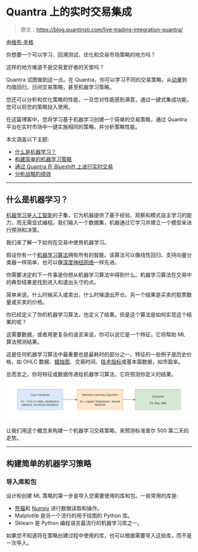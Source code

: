 # Quantra 上的实时交易集成

> 原文：<https://blog.quantinsti.com/live-trading-integration-quantra/>

由[维布·辛格](https://www.linkedin.com/in/vibhu-singh-1b76b6105/)

你想要一个可以学习、回溯测试、优化和交易市场策略的地方吗？

这样的地方难道不是交易爱好者的天堂吗？

Quantra 试图做到这一点。在 Quantra，你可以学习不同的交易策略，从[动量](https://quantra.quantinsti.com/course/momentum-trading-strategies)到均值回归，日间交易策略，甚至机器学习策略。

您还可以分析和优化策略的性能，一旦您对性能感到满意，通过一键式集成功能，您可以将您的策略投入使用。

在这篇博客中，您将学习基于机器学习创建一个简单的交易策略，通过 Quantra 平台在实时市场中一键实施相同的策略，并分析策略性能。

本文涵盖以下主题:

*   [什么是机器学习？](#what-is-machine-learning)
*   [构建简单的机器学习策略](#build-a-simple-machine-learning-strategy)
*   [通过 Quantra 在 Blueshift 上进行实时交易](#live-trade-on-blueshift-through-quantra)
*   [分析战略的绩效](#analyse-the-performance-of-the-strategy)

* * *

## 什么是机器学习？

[机器学习](/machine-learning-basics/)是[人工智能](/artificial-intelligence-machine-learning-trading/)的子集，它为机器提供了基于经验、观察和模式自主学习的能力，而无需显式编程。我们输入一个数据集，机器通过它学习并建立一个模型来进行预测和决策。

我们来了解一下如何在交易中使用机器学习。

假设你有一个[机器学习算法](/top-10-machine-learning-algorithms-beginners/)拥有所有的智能。该算法可以像线性回归、支持向量分类器一样简单，也可以像[深度神经网络](https://quantra.quantinsti.com/course/neural-networks-deep-learning-trading-ernest-chan)一样先进。

你需要决定的下一件事是你想从机器学习算法中得到什么。机器学习算法在交易中的典型结果是找到进入和退出头寸的点。

简单来说，什么时候买入或卖出，什么时候退出开仓。另一个结果是买卖的股票数量或买卖的价格。

你已经定义了你的机器学习算法，也定义了结果。但是这个算法是如何实现这个结果的呢？

这需要数据，或者用更复杂的语言来说，你可以说它是一个特征，它将帮助 ML 算法预测结果。

这是任何机器学习算法中最重要也是最耗时的部分之一。特征的一些例子是历史价格，如 OHLC 数据、[蜡烛图](/candlestick-patterns-meaning/)、交易时间、[技术指标](/tag/technical-indicators/)或基本面数据，如市盈率。

总而言之，你将特征或数据传递给机器学习算法，它将预测你定义的结果。

![Machine Learning Flow Diagram](img/5f4d8d0f648595098bab40dd52bc0238.png)

让我们用这个概念来构建一个机器学习交易策略，来预测标准普尔 500 第二天的走势。

* * *

## 构建简单的机器学习策略

### 导入库和包

设计和创建 ML 策略的第一步是导入您需要使用的库和包。一些常用的库是:

*   [熊猫](/python-pandas-tutorial/)和 [Numpy](/python-numpy-tutorial-installation-arrays-random-sampling/) 进行数据读取和操作。
*   Matplotlib 是另一个流行的用于绘图的 Python 库。
*   Sklearn 是 Python 编程语言最流行的机器学习库之一。

如果您不知道将在策略创建过程中使用的库，也可以根据需要导入这些库，而不是一次导入。